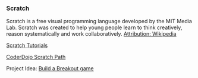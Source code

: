 ### Scratch

Scratch is a free visual programming language developed by the MIT Media Lab. Scratch was created to help young people learn to think creatively, reason systematically and work collaboratively.
[Attribution: Wikipedia](https://en.wikipedia.org/wiki/Scratch_(programming_language))

[Scratch Tutorials](https://scratch.mit.edu/tips)

[CoderDojo Scratch Path](http://kata.coderdojo.com/wiki/Scratch_Path)

Project Idea: [Build a Breakout game](Scratch%20-%20Breakout.pdf)

